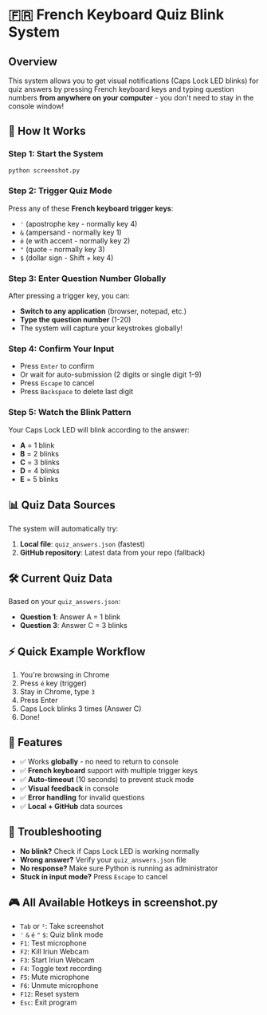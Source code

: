 # 🇫🇷 French Keyboard Quiz Blink System

## Overview
This system allows you to get visual notifications (Caps Lock LED blinks) for quiz answers by pressing French keyboard keys and typing question numbers **from anywhere on your computer** - you don't need to stay in the console window!

## 🎯 How It Works

### Step 1: Start the System
```bash
python screenshot.py
```

### Step 2: Trigger Quiz Mode
Press any of these **French keyboard trigger keys**:
- `'` (apostrophe key - normally key 4)
- `&` (ampersand - normally key 1)  
- `é` (e with accent - normally key 2)
- `"` (quote - normally key 3)
- `$` (dollar sign - Shift + key 4)

### Step 3: Enter Question Number **Globally**
After pressing a trigger key, you can:
- **Switch to any application** (browser, notepad, etc.)
- **Type the question number** (1-20)
- The system will capture your keystrokes globally!

### Step 4: Confirm Your Input
- Press `Enter` to confirm
- Or wait for auto-submission (2 digits or single digit 1-9)
- Press `Escape` to cancel
- Press `Backspace` to delete last digit

### Step 5: Watch the Blink Pattern
Your Caps Lock LED will blink according to the answer:
- **A** = 1 blink
- **B** = 2 blinks  
- **C** = 3 blinks
- **D** = 4 blinks
- **E** = 5 blinks

## 📊 Quiz Data Sources
The system will automatically try:
1. **Local file**: `quiz_answers.json` (fastest)
2. **GitHub repository**: Latest data from your repo (fallback)

## 🛠️ Current Quiz Data
Based on your `quiz_answers.json`:
- **Question 1**: Answer A = 1 blink
- **Question 3**: Answer C = 3 blinks

## ⚡ Quick Example Workflow
1. You're browsing in Chrome
2. Press `é` key (trigger)
3. Stay in Chrome, type `3`
4. Press Enter
5. Caps Lock blinks 3 times (Answer C)
6. Done! 

## 🔧 Features
- ✅ Works **globally** - no need to return to console
- ✅ **French keyboard** support with multiple trigger keys
- ✅ **Auto-timeout** (10 seconds) to prevent stuck mode
- ✅ **Visual feedback** in console
- ✅ **Error handling** for invalid questions
- ✅ **Local + GitHub** data sources

## 🚨 Troubleshooting
- **No blink?** Check if Caps Lock LED is working normally
- **Wrong answer?** Verify your `quiz_answers.json` file
- **No response?** Make sure Python is running as administrator
- **Stuck in input mode?** Press `Escape` to cancel

## 🎮 All Available Hotkeys in screenshot.py
- `Tab` or `²`: Take screenshot
- `'` `&` `é` `"` `$`: Quiz blink mode
- `F1`: Test microphone
- `F2`: Kill Iriun Webcam
- `F3`: Start Iriun Webcam  
- `F4`: Toggle text recording
- `F5`: Mute microphone
- `F6`: Unmute microphone
- `F12`: Reset system
- `Esc`: Exit program
